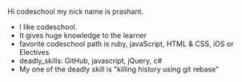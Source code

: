 Hi codeschool my nick name is prashant.
* I like codeschool.
* It gives huge knowledge to the learner
* favorite codeschool path is ruby, javaScript, HTML & CSS, iOS or Electives
* deadly_skills: GitHub, javascript, jQuery, c#
* My one of the deadly skill is "killing history using git rebase"
